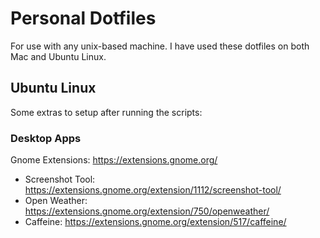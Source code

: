 # Personal Dotfiles

For use with any unix-based machine. I have used these dotfiles on both Mac and Ubuntu Linux.

## Ubuntu Linux

Some extras to setup after running the scripts:

### Desktop Apps

Gnome Extensions: https://extensions.gnome.org/

- Screenshot Tool: https://extensions.gnome.org/extension/1112/screenshot-tool/
- Open Weather: https://extensions.gnome.org/extension/750/openweather/
- Caffeine: https://extensions.gnome.org/extension/517/caffeine/
